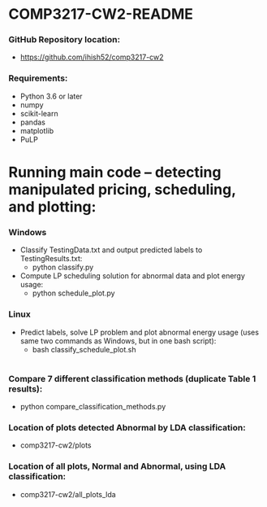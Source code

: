 # COMP3217-CW2-README

### GitHub Repository location:
- https://github.com/ihish52/comp3217-cw2

### Requirements:
- Python 3.6 or later
- numpy
- scikit-learn
- pandas
- matplotlib
- PuLP

# Running main code – detecting manipulated pricing, scheduling, and plotting:
### Windows
- Classify TestingData.txt and output predicted labels to TestingResults.txt:
    - python classify.py
- Compute LP scheduling solution for abnormal data and plot energy usage:
    - python schedule_plot.py
### Linux
- Predict labels, solve LP problem and plot abnormal energy usage (uses same two commands as Windows, but in one bash script):
    - bash classify_schedule_plot.sh


#
### Compare 7 different classification methods (duplicate Table 1 results):
- python compare_classification_methods.py

### Location of plots detected Abnormal by LDA classification:
- comp3217-cw2/plots

### Location of all plots, Normal and Abnormal, using LDA classification:
- comp3217-cw2/all_plots_lda
